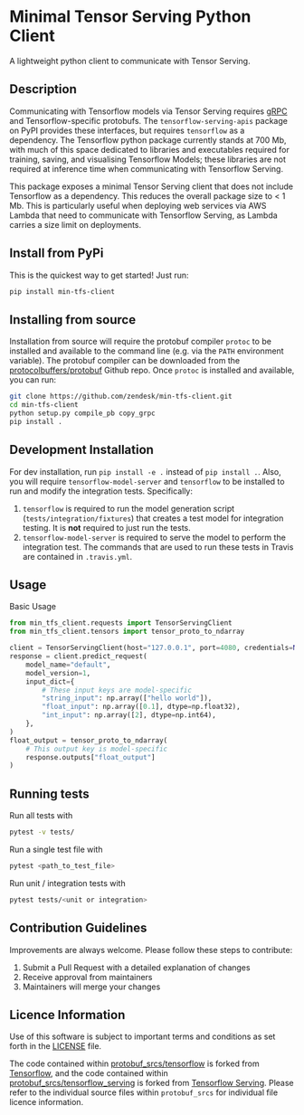 # Minimal Tensor Serving Python Client
A lightweight python client to communicate with Tensor Serving.

## Description
Communicating with Tensorflow models via Tensor Serving requires [gRPC](https://grpc.io/) and Tensorflow-specific protobufs. The `tensorflow-serving-apis` package on PyPI provides these interfaces, but requires `tensorflow` as a dependency. The Tensorflow python package currently stands at 700 Mb, with much of this space dedicated to libraries and executables required for training, saving, and visualising Tensorflow Models; these libraries are not required at inference time when communicating with Tensorflow Serving.

This package exposes a minimal Tensor Serving client that does not include Tensorflow as a dependency. This reduces the overall package size to < 1 Mb. This is particularly useful when deploying web services via AWS Lambda that need to communicate with Tensorflow Serving, as Lambda carries a size limit on deployments.

## Install from PyPi
This is the quickest way to get started! Just run:

```Bash
pip install min-tfs-client
```

## Installing from source
Installation from source will require the protobuf compiler `protoc` to be installed and available to the command line (e.g. via the `PATH` environment variable). The protobuf compiler can be downloaded from the [protocolbuffers/protobuf](https://github.com/protocolbuffers/protobuf/releases) Github repo. Once `protoc` is installed and available, you can run:

```Bash
git clone https://github.com/zendesk/min-tfs-client.git
cd min-tfs-client
python setup.py compile_pb copy_grpc
pip install .
```

## Development Installation
For dev installation, run `pip install -e .` instead of `pip install .`. Also, you will require `tensorflow-model-server` and `tensorflow` to be installed to run and modify the integration tests. Specifically:

1. `tensorflow` is required to run the model generation script (`tests/integration/fixtures`) that creates a test model for integration testing. It is **not** required to just run the tests.
2. `tensorflow-model-server` is required to serve the model to perform the integration test. The commands that are used to run these tests in Travis are contained in `.travis.yml`.

## Usage
Basic Usage
``` Python
from min_tfs_client.requests import TensorServingClient
from min_tfs_client.tensors import tensor_proto_to_ndarray

client = TensorServingClient(host="127.0.0.1", port=4080, credentials=None)
response = client.predict_request(
    model_name="default",
    model_version=1,
    input_dict={
        # These input keys are model-specific
        "string_input": np.array(["hello world"]),
        "float_input": np.array([0.1], dtype=np.float32),
        "int_input": np.array([2], dtype=np.int64),
    },
)
float_output = tensor_proto_to_ndarray(
    # This output key is model-specific
    response.outputs["float_output"]
)
```

## Running tests

Run all tests with

```Bash
pytest -v tests/
```

Run a single test file with

```Bash
pytest <path_to_test_file>
```

Run unit / integration tests with

```Bash
pytest tests/<unit or integration>
```

## Contribution Guidelines
Improvements are always welcome. Please follow these steps to contribute:
1. Submit a Pull Request with a detailed explanation of changes
2. Receive approval from maintainers
3. Maintainers will merge your changes

## Licence Information
Use of this software is subject to important terms and conditions as set forth in the [LICENSE](LICENCE) file.

The code contained within [protobuf_srcs/tensorflow](protobuf_srcs/tensorflow) is forked from [Tensorflow](https://github.com/tensorflow/tensorflow), and the code contained within [protobuf_srcs/tensorflow_serving](protobuf_srcs/tensorflow_serving) is forked from [Tensorflow Serving](https://github.com/tensorflow/serving). Please refer to the individual source files within `protobuf_srcs` for individual file licence information.